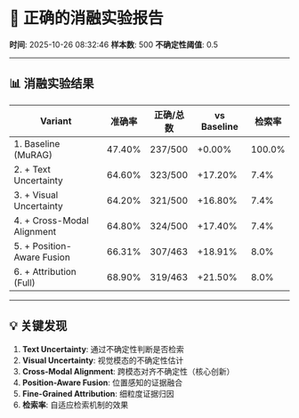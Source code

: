 # 🔬 正确的消融实验报告

**时间**: 2025-10-26 08:32:46
**样本数**: 500
**不确定性阈值**: 0.5

---

## 📊 消融实验结果

| Variant | 准确率 | 正确/总数 | vs Baseline | 检索率 |
|---------|--------|----------|-------------|--------|
| 1. Baseline (MuRAG)            | 47.40% | 237/500 | +0.00% | 100.0% |
| 2. + Text Uncertainty          | 64.60% | 323/500 | +17.20% |  7.4% |
| 3. + Visual Uncertainty        | 64.20% | 321/500 | +16.80% |  7.4% |
| 4. + Cross-Modal Alignment     | 64.80% | 324/500 | +17.40% |  7.4% |
| 5. + Position-Aware Fusion     | 66.31% | 307/463 | +18.91% |  8.0% |
| 6. + Attribution (Full)        | 68.90% | 319/463 | +21.50% |  8.0% |

---

## 💡 关键发现

1. **Text Uncertainty**: 通过不确定性判断是否检索
2. **Visual Uncertainty**: 视觉模态的不确定性估计
3. **Cross-Modal Alignment**: 跨模态对齐不确定性（核心创新）
4. **Position-Aware Fusion**: 位置感知的证据融合
5. **Fine-Grained Attribution**: 细粒度证据归因
6. **检索率**: 自适应检索机制的效果

